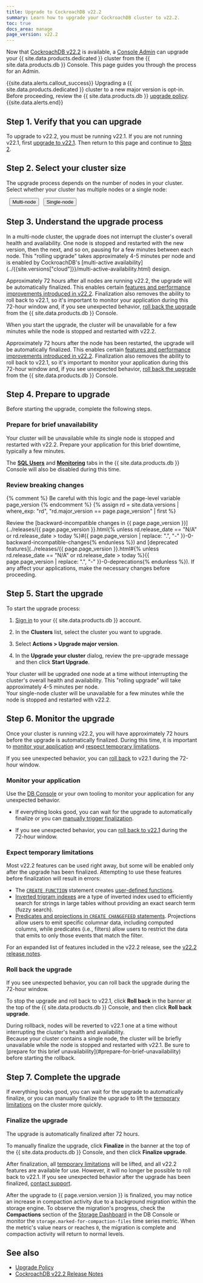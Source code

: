 ```yaml
---
title: Upgrade to CockroachDB v22.2
summary: Learn how to upgrade your CockroachDB cluster to v22.2.
toc: true
docs_area: manage
page_version: v22.2
---
```


Now that [CockroachDB v22.2](../releases/v22.2.html) is available, a [Console Admin](console-access-management.html#console-admin) can upgrade your {{ site.data.products.dedicated }} cluster from the {{ site.data.products.db }} Console. This page guides you through the process for an Admin.

{{site.data.alerts.callout_success}}
Upgrading a {{ site.data.products.dedicated }} cluster to a new major version is opt-in. Before proceeding, review the {{ site.data.products.db }} [upgrade policy](upgrade-policy.html).
{{site.data.alerts.end}}

## Step 1. Verify that you can upgrade

To upgrade to v22.2, you must be running v22.1. If you are not running v22.1, first [upgrade to v22.1](upgrade-to-v22.1.html). Then return to this page and continue to [Step 2](#step-2-select-your-cluster-size).

## Step 2. Select your cluster size

The upgrade process depends on the number of nodes in your cluster. Select whether your cluster has multiple nodes or a single node:

<div class="filters filters-big clearfix">
  <button class="filter-button" data-scope="multi-node">Multi-node</button>
  <button class="filter-button" data-scope="single-node">Single-node</button>
</div>

## Step 3. Understand the upgrade process

<section class="filter-content" markdown="1" data-scope="multi-node">
In a multi-node cluster, the upgrade does not interrupt the cluster's overall health and availability. One node is stopped and restarted with the new version, then the next, and so on, pausing for a few minutes between each node. This "rolling upgrade" takes approximately 4-5 minutes per node and is enabled by CockroachDB's [multi-active availability](../{{site.versions["cloud"]}}/multi-active-availability.html) design.

Approximately 72 hours after all nodes are running v22.2, the upgrade will be automatically finalized. This enables certain [features and performance improvements introduced in v22.2](#expect-temporary-limitations). Finalization also removes the ability to roll back to v22.1, so it's important to monitor your application during this 72-hour window and, if you see unexpected behavior, [roll back the upgrade](#roll-back-the-upgrade) from the {{ site.data.products.db }} Console.
</section>

<section class="filter-content" markdown="1" data-scope="single-node">
When you start the upgrade, the cluster will be unavailable for a few minutes while the node is stopped and restarted with v22.2.

Approximately 72 hours after the node has been restarted, the upgrade will be automatically finalized. This enables certain [features and performance improvements introduced in v22.2](#expect-temporary-limitations). Finalization also removes the ability to roll back to v22.1, so it's important to monitor your application during this 72-hour window and, if you see unexpected behavior, [roll back the upgrade](#roll-back-the-upgrade) from the {{ site.data.products.db }} Console.
</section>

## Step 4. Prepare to upgrade

Before starting the upgrade, complete the following steps.

<section class="filter-content" markdown="1" data-scope="single-node">

### Prepare for brief unavailability

Your cluster will be unavailable while its single node is stopped and restarted with v22.2. Prepare your application for this brief downtime, typically a few minutes.

The [**SQL Users**](user-authorization.html#create-a-sql-user) and [**Monitoring**](monitoring-page.html) tabs in the {{ site.data.products.db }} Console will also be disabled during this time.

</section>

### Review breaking changes

{% comment %} Be careful with this logic and the page-level variable page_version {% endcomment %}
{% assign rd = site.data.versions | where_exp: "rd", "rd.major_version == page.page_version" | first %}

Review the [backward-incompatible changes in {{ page.page_version }}](../releases/{{ page.page_version }}.html{% unless rd.release_date == "N/A" or rd.release_date > today %}#{{ page.page_version | replace: ".", "-" }}-0-backward-incompatible-changes{% endunless %}) and [deprecated features](../releases/{{ page.page_version }}.html#{% unless rd.release_date == "N/A" or rd.release_date > today %}{{ page.page_version | replace: ".", "-" }}-0-deprecations{% endunless %}). If any affect your applications, make the necessary changes before proceeding.

## Step 5. Start the upgrade

To start the upgrade process:

1. [Sign in](https://cockroachlabs.cloud/) to your {{ site.data.products.db }} account.

2. In the **Clusters** list, select the cluster you want to upgrade.

3. Select **Actions > Upgrade major version**.

4. In the **Upgrade your cluster** dialog, review the pre-upgrade message and then click **Start Upgrade**.

<section class="filter-content" markdown="1" data-scope="multi-node">
Your cluster will be upgraded one node at a time without interrupting the cluster's overall health and availability. This "rolling upgrade" will take approximately 4-5 minutes per node.
</section>

<section class="filter-content" markdown="1" data-scope="single-node">
Your single-node cluster will be unavailable for a few minutes while the node is stopped and restarted with v22.2.
</section>

## Step 6. Monitor the upgrade

Once your cluster is running v22.2, you will have approximately 72 hours before the upgrade is automatically finalized. During this time, it is important to [monitor your application](#monitor-your-application) and [respect temporary limitations](#expect-temporary-limitations).

If you see unexpected behavior, you can [roll back](#roll-back-the-upgrade) to v22.1 during the 72-hour window.

### Monitor your application

Use the [DB Console](monitoring-page.html) or your own tooling to monitor your application for any unexpected behavior.

- If everything looks good, you can wait for the upgrade to automatically finalize or you can [manually trigger finalization](#finalize-the-upgrade).

- If you see unexpected behavior, you can [roll back to v22.1](#roll-back-the-upgrade) during the 72-hour window.

### Expect temporary limitations

Most v22.2 features can be used right away, but some will be enabled only after the upgrade has been finalized. Attempting to use these features before finalization will result in errors:

- The [`CREATE FUNCTION`](../v22.2/create-function.html) statement creates [user-defined functions](../v22.2/user-defined-functions.html).
- [Inverted trigram indexes](../v22.2/trigram-indexes.html) are a type of inverted index used to efficiently search for strings in large tables without providing an exact search term (fuzzy search).
- [Predicates and projections in `CREATE CHANGEFEED` statements](../v22.2/create-changefeed.html). Projections allow users to emit specific columnar data, including computed columns, while predicates (i.e., filters) allow users to restrict the data that emits to only those events that match the filter.

For an expanded list of features included in the v22.2 release, see the [v22.2 release notes](../releases/v22.2.html).

### Roll back the upgrade

If you see unexpected behavior, you can roll back the upgrade during the 72-hour window.

To stop the upgrade and roll back to v22.1, click **Roll back** in the banner at the top of the {{ site.data.products.db }} Console, and then click **Roll back upgrade**.

<section class="filter-content" markdown="1" data-scope="multi-node">
During rollback, nodes will be reverted to v22.1 one at a time without interrupting the cluster's health and availability.
</section>

<section class="filter-content" markdown="1" data-scope="single-node">
Because your cluster contains a single node, the cluster will be briefly unavailable while the node is stopped and restarted with v22.1. Be sure to [prepare for this brief unavailability](#prepare-for-brief-unavailability) before starting the rollback.
</section>

## Step 7. Complete the upgrade

If everything looks good, you can wait for the upgrade to automatically finalize, or you can manually finalize the upgrade to lift the [temporary limitations](#expect-temporary-limitations) on the cluster more quickly.

### Finalize the upgrade

The upgrade is automatically finalized after 72 hours.

To manually finalize the upgrade, click **Finalize** in the banner at the top of the {{ site.data.products.db }} Console, and then click **Finalize upgrade**.

After finalization, all [temporary limitations](#expect-temporary-limitations) will be lifted, and all v22.2 features are available for use. However, it will no longer be possible to roll back to v22.1. If you see unexpected behavior after the upgrade has been finalized, [contact support](https://support.cockroachlabs.com/hc/en-us/requests/new).

After the upgrade to {{ page.version.version }} is finalized, you may notice an increase in compaction activity due to a background migration within the storage engine. To observe the migration's progress, check the **Compactions** section of the [Storage Dashboard](../v22.2/ui-storage-dashboard.html) in the DB Console or monitor the `storage.marked-for-compaction-files` time series metric. When the metric's value nears or reaches `0`, the migration is complete and compaction activity will return to normal levels.

## See also

- [Upgrade Policy](upgrade-policy.html)
- [CockroachDB v22.2 Release Notes](../releases/v22.2.html)
